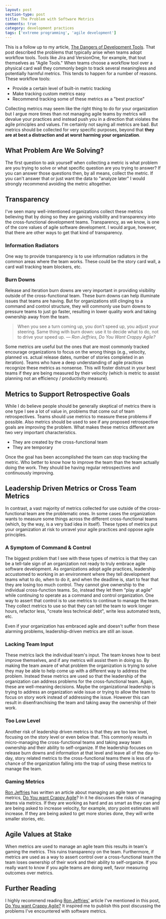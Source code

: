 ```yaml
---
layout: post
section-type: post
title: The Problem with Software Metrics
comments: true
category: development practices
tags: ['extreme programming', 'agile development']
---
```


This is a follow up to my article, [The Dangers of Development Tools](/2015/02/21/the-dangers-of-development-tools.html). That post described the problems that typically arise when teams adopt workflow tools. Tools like Jira and VersionOne, for example, that tout themselves as "Agile Tools." When teams choose a workflow tool over a  physical card wall they commonly begin to track several meaningless and potentially harmful metrics. This tends to happen for a number of reasons. These workflow tools:

* Provide a certain level of built-in metric tracking
* Make tracking custom metrics easy
* Recommend tracking some of these metrics as a "best practice"

Collecting metrics may seem like the right thing to do for your organization but I argue more times than not managing agile teams by metrics will devalue your practices and instead push you in a direction that violates the agile principles and values. I'm certainly not saying all metrics are bad. But metrics should be collected for very specific purposes, beyond that **they are at best a distraction and at worst harming your organization**.

## What Problem Are We Solving?

The first question to ask yourself when collecting a metric is what problem are you trying to solve or what specific question are you trying to answer? If you can answer those questions then, by all means, collect the metric. If you can't answer that or just want the data to "analyze later" I would strongly recommend avoiding the metric altogether. 

## Transparency

I've seen many well-intentioned organizations collect these metrics believing that by doing so they are gaining visibility and transparency into the cross-functional development teams. Transparency, as we know, is one of the core values of agile software development. I would argue, however, that there are other ways to get that kind of transparency. 

### Information Radiators

One way to provide transparency is to use information radiators in the common areas where the team works. These could be the story card wall, a card wall tracking team blockers, etc.

### Burn Downs

Release and iteration burn downs are very important in providing visibility outside of the cross-functional team. These burn downs can help illuminate issues that teams are having. But for organizations still clinging to a command and control structure, they will commonly use burn downs to pressure teams to just go faster, resulting in lower quality work and taking ownership away from the team.

> When you see a turn coming up, you don’t speed up, you adjust your steering. Same thing with burn down: use it to decide what to do, not to drive your speed up.
> &mdash; _Ron Jeffries, Do You Want Crappy Agile?_
 
Some metrics are useful but the ones that are most commonly tracked encourage organizations to focus on the wrong things (e.g., velocity, planned vs. actual release dates, number of stories completed in an iteration). Teams who have a deep understanding of agile practices recognize these metrics as nonsense. This will foster distrust in your best teams if they are being measured by their velocity (which is metric to assist planning not an efficiency / productivity measure).

## Metrics to Support Retrospective Goals

While I do believe people should be generally skeptical of metrics there is one type I see a lot of value in, problems that come out of team retrospectives. Teams should use metrics to measure these problems if possible. Also metrics should be used to see if any proposed retrospective goals are improving the problem. What makes these metrics different are two very important characteristics. 

* They are created by the cross-functional team
* They are temporary
 
Once the goal has been accomplished the team can stop tracking the metric. Who better to know how to improve the team than the team actually doing the work. They should be having regular retrospectives and continuously improving.

## Leadership Driven Metrics or Cross Team Metrics

In contrast, a vast majority of metrics collected for use outside of the cross-functional team are the problematic ones. In some cases the organization wants to measure some things across the different cross-functional teams (which, by the way, is a very bad idea in itself). These types of metrics put your organization at risk to unravel your agile practices and oppose agile principles. 

### A Symptom of Command & Control 

The biggest problem that I see with these types of metrics is that they can be a tell-tale sign of an organization not ready to truly embrace agile software development. As organizations adopt agile practices, leadership accustomed to working in an environment where they tell development teams what to do, when to do it, and when the deadline is, start to fear that they are losing too much control. They cannot give ownership to the individual cross-function teams. So, instead they let them "play at agile" while continuing to operate as a command and control organization. One way to assert that control is to use metrics to continue to manage the team. They collect metrics to use so that they can tell the team to work longer hours, refactor less, "create less technical debt", write less automated tests, etc.  

Even if your organization has embraced agile and doesn't suffer from these alarming problems, leadership-driven metrics are still an issue. 

### Lacking Team Input

These metrics lack the individual team's input. The team knows how to best improve themselves, and if any metrics will assist them in doing so. By making the team aware of what problem the organization is trying to solve they may be able to help come up with a different way to address the problem. Instead these metrics are used so that the leadership of the organization can address problems for the cross-functional team. Again, these are well-meaning decisions. Maybe the organizational leadership is trying to address an organization wide issue or trying to allow the team to focus on story work instead of addressing the issue. However this can result in disenfranchising the team and taking away the ownership of their work.

### Too Low Level

Another risk of leadership driven metrics is that they are too low level, focusing on the story level or even below that. This commonly results in micro-managing the cross-functional teams and taking away team ownership and their ability to self-organize. If the leadership focuses on release burn downs and information at that level and leave all of the day-to-day, story related metrics to the cross-functional teams there is less of a chance of the organization falling into the trap of using these metrics to manage the team.


### Gaming Metrics
  
[Ron Jeffries](http://ronjeffries.com/) has written an article about managing an agile team via metrics, [Do You want Crappy Agile](http://ronjeffries.com/articles/016-03/you-want/)?  In it he discusses the risks of managing teams via metrics. If they are working as hard and as smart as they can and are being asked to increase velocity, for example, story point estimates will increase. If they are being asked to get more stories done, they will write smaller stories, etc.

## Agile Values at Stake

When metrics are used to manage an agile team this results in team's gaming the metrics. This ruins transparency on the team. Furthermore, if metrics are used as a way to assert control over a cross-functional team the team loses ownership of their work and their ability to self-organize. If you really want to know if you agile teams are doing well, favor measuring outcomes over metrics. 

## Further Reading

I highly recommend reading [Ron Jeffries'](http://ronjeffries.com/) article I've mentioned in this post, [Do You want Crappy Agile?](http://ronjeffries.com/articles/016-03/you-want/) It inspired me to publish this post discussing the problems I've encountered with software metrics.

